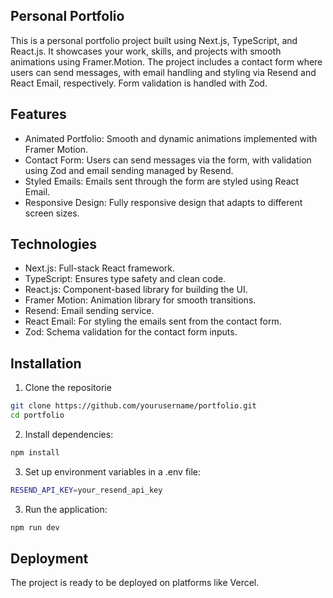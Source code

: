 ## Personal Portfolio

This is a personal portfolio project built using Next.js, TypeScript, and React.js. It showcases your work, skills, and projects with smooth animations using Framer.Motion. 
The project includes a contact form where users can send messages, with email handling and styling via Resend and React Email, respectively. Form validation is handled with Zod.

## Features

- Animated Portfolio: Smooth and dynamic animations implemented with Framer Motion.
- Contact Form: Users can send messages via the form, with validation using Zod and email sending managed by Resend.
- Styled Emails: Emails sent through the form are styled using React Email.
- Responsive Design: Fully responsive design that adapts to different screen sizes.

## Technologies

- Next.js: Full-stack React framework.
- TypeScript: Ensures type safety and clean code.
- React.js: Component-based library for building the UI.
- Framer Motion: Animation library for smooth transitions.
- Resend: Email sending service.
- React Email: For styling the emails sent from the contact form.
- Zod: Schema validation for the contact form inputs.

## Installation
1) Clone the repositorie
```bash
git clone https://github.com/yourusername/portfolio.git
cd portfolio
```
2) Install dependencies:
```bash
npm install
```

3) Set up environment variables in a .env file:

```bash
RESEND_API_KEY=your_resend_api_key
```

3) Run the application:

```bash
npm run dev
```

## Deployment
The project is ready to be deployed on platforms like Vercel.
